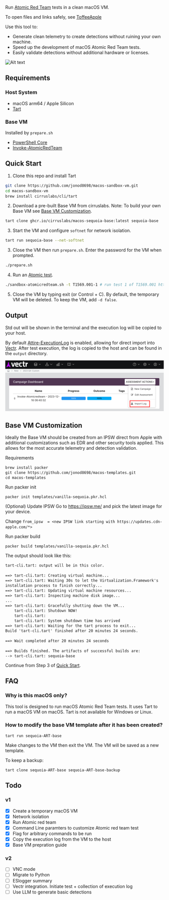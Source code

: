 Run [Atomic Red Team](https://atomicredteam.io/) tests in a clean macOS VM.

To open files and links safely, see [ToffeeApple](https://github.com/jonod8698/ToffeeApple)

Use this tool to:
- Generate clean telemetry to create detections without ruining your own machine.
- Speed up the development of macOS Atomic Red Team tests.
- Easily validate detections without additional hardware or licenses.

![Alt text](<demo.gif>)

## Requirements
### Host System
- macOS arm64 / Apple Silicon
- [Tart](https://github.com/cirruslabs/tart)

### Base VM
Installed by `prepare.sh`
- [PowerShell Core](https://github.com/PowerShell/PowerShell)
- [Invoke-AtomicRedTeam](https://github.com/redcanaryco/invoke-atomicredteam)

## Quick Start
1. Clone this repo and install Tart
```zsh
git clone https://github.com/jonod8698/macos-sandbox-vm.git
cd macos-sandbox-vm
brew install cirruslabs/cli/tart
```

2. Download a pre-built Base VM from cirruslabs. Note: To build your own Base VM see [Base VM Customization](#base-vm-customization).
```zsh
tart clone ghcr.io/cirruslabs/macos-sequoia-base:latest sequoia-base
```

3. Start the VM and configure `softnet` for network isolation.
```zsh
tart run sequoia-base --net-softnet
```

3. Close the VM then run `prepare.sh`. Enter the password for the VM when prompted.
```zsh
./prepare.sh
```

4. Run an [Atomic test](https://atomicredteam.io/tags/#macos).
```zsh
./sandbox-atomicredteam.sh -t T1569.001-1 # run test 1 of T1569.001 https://atomicredteam.io/execution/T1569.001/
```

5. Close the VM by typing exit (or Control + C). By default, the temporary VM will be deleted. To keep the VM, add `-d false`.

## Output
Std out will be shown in the terminal and the execution log will be copied to your host.

By default [Attire-ExecutionLog](https://github.com/redcanaryco/invoke-atomicredteam/wiki/Execution-Logging#attire-logger) is enabled, allowing for direct import into [Vectr](https://github.com/SecurityRiskAdvisors/VECTR). After test execution, the log is copied to the host and can be found in the `output` directory.

![Vectr](vectr.png)

## Base VM Customization
Ideally the Base VM should be created from an IPSW direct from Apple with additional customizations such as EDR and other security tools applied. This allows for the most accurate telemetry and detection validation. 

Requirements
```
brew install packer
git clone https://github.com/jonod8698/macos-templates.git
cd macos-templates
```

Run packer init
```
packer init templates/vanilla-sequoia.pkr.hcl 
```

(Optional) Update IPSW
Go to https://ipsw.me/ and pick the latest image for your device. 

Change `from_ipsw  = <new IPSW link starting with https://updates.cdn-apple.com/*>`

Run packer build
```
packer build templates/vanilla-sequoia.pkr.hcl
```

The output should look like this:
```
tart-cli.tart: output will be in this color.

==> tart-cli.tart: Creating virtual machine...
==> tart-cli.tart: Waiting 30s to let the Virtualization.Framework's installation process to finish correctly...
==> tart-cli.tart: Updating virtual machine resources...
==> tart-cli.tart: Inspecting machine disk image...
...
==> tart-cli.tart: Gracefully shutting down the VM...
    tart-cli.tart: Shutdown NOW!
    tart-cli.tart:
    tart-cli.tart: System shutdown time has arrived
==> tart-cli.tart: Waiting for the tart process to exit...
Build 'tart-cli.tart' finished after 20 minutes 24 seconds.

==> Wait completed after 20 minutes 24 seconds

==> Builds finished. The artifacts of successful builds are:
--> tart-cli.tart: sequoia-base
```

Continue from Step 3 of [Quick Start](#quick-start).

## FAQ
### Why is this macOS only?
This tool is designed to run macOS Atomic Red Team tests. It uses Tart to run a macOS VM on macOS. Tart is not available for Windows or Linux.

### How to modify the base VM template after it has been created?

```
tart run sequoia-ART-base
```

Make changes to the VM then exit the VM. The VM will be saved as a new template.

To keep a backup:
```
tart clone sequoia-ART-base sequoia-ART-base-backup
```

## Todo
### v1
- [x] Create a temporary macOS VM
- [x] Network isolation
- [x] Run Atomic red team
- [x] Command Line paramters to customize Atomic red team test
- [x] Flag for arbitrary commands to be run
- [x] Copy the execution log from the VM to the host
- [x] Base VM prepration guide

### v2
- [ ] VNC mode
- [ ] Migrate to Python
- [ ] ESlogger summary
- [ ] Vectr integration. Initiate test + collection of execution log
- [ ] Use LLM to generate basic detections
